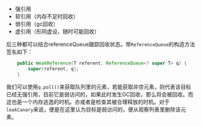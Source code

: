 - 强引用 
- 软引用（内存不足时回收） 
- 弱引用（gc回收） 
- 虚引用（形同虚设，随时可能回收）

后三种都可以结合referenceQueue跟踪回收状态。带`ReferenceQueue`的构造方法签名如下：
```java
    public WeakReference(T referent, ReferenceQueue<? super T> q) {
        super(referent, q);
    }
```
我们可以使用`q.poll()`来获取队列里的元素，若能获取非空元素，则代表该目标已经无强引用，目前它是弱访问的，如果此时发生GC回收，那么将会被回收。而这也是一个内存逃逸的时机。亦或者是检查其被合理释放的时机。对于`leakCanary`来说，便是在这里认为目标是弱访问的，便从观察列表里删除该元素。